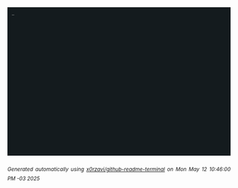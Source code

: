 <div align="justify">
<picture>
    <source media="(prefers-color-scheme: dark)" srcset="./output.gif">
    <source media="(prefers-color-scheme: light)" srcset="./output.gif">
    <img alt="GIFOS" src="output.gif">
</picture>

<sub><i>Generated automatically using [x0rzavi/github-readme-terminal](https://github.com/x0rzavi/github-readme-terminal) on Mon May 12 10:46:00 PM -03 2025</i></sub>

<!-- <details>
<summary>More details</summary>

</details> -->
</div>

<!-- Image deletion URL: NONE -->